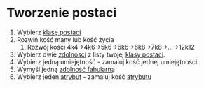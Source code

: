 # Tworzenie postaci

1. Wybierz [klasę postaci](#file-klasa-postaci-md)
2. Rozwiń kość many lub kość życia
   1. Rozwój kości 4k4->4k6->5k6->6k6->6k8->7k8->...->12k12
3. Wybierz dwie [zdolnosci](#file-zdolnosc-md) z listy twojej [klasy postaci](#file-klasa-postaci-md).
4. Wybierz jedną umiejętność - zamaluj kość jednej umiejętności
5. Wymyśl jedną [zdolność fabularną](#file-zdolnosc-fabularna-md)
6. Wybierz jeden [atrybut](#file-atrybuty-id) - zamaluj kość [atrybutu](#file-atrybuty-id)
